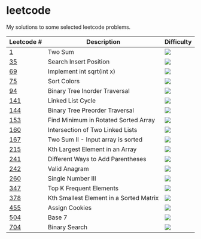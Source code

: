 # leetcode

My solutions to some selected leetcode problems.


| Leetcode #    | Description   | Difficulty |
| ------------- | ------------- | ------------- |
|[1](https://github.com/ffflora/leetcode/blob/master/1.md)| Two Sum | ![](https://img.shields.io/badge/-esay-green)|
| [35](https://github.com/ffflora/leetcode/blob/master/35.md)           | Search Insert Position| ![](https://img.shields.io/badge/-esay-green)|
| [69](https://github.com/ffflora/leetcode/blob/master/69.md)           | Implement int sqrt(int x) | ![](https://img.shields.io/badge/-esay-green)|
| [75](https://github.com/ffflora/leetcode/blob/master/75.md)           | Sort Colors | ![](https://img.shields.io/badge/-medium-yellow) |
| [94](https://github.com/ffflora/leetcode/blob/master/94.md)           | Binary Tree Inorder Traversal | ![](https://img.shields.io/badge/-medium-yellow) |
| [141](https://github.com/ffflora/leetcode/blob/master/141.md)           | Linked List Cycle | ![](https://img.shields.io/badge/-esay-green) |
| [144](https://github.com/ffflora/leetcode/blob/master/144.md)           | Binary Tree Preorder Traversal | ![](https://img.shields.io/badge/-medium-yellow) |
| [153](https://github.com/ffflora/leetcode/blob/master/153.md)           |Find Minimum in Rotated Sorted Array | ![](https://img.shields.io/badge/-medium-yellow) |
| [160](https://github.com/ffflora/leetcode/blob/master/160.md)           | Intersection of Two Linked Lists | ![](https://img.shields.io/badge/-esay-green) |
| [167](https://github.com/ffflora/leetcode/blob/master/167.md)           | Two Sum II - Input array is sorted | ![](https://img.shields.io/badge/-esay-green)|
| [215](https://github.com/ffflora/leetcode/blob/master/215.md)           | Kth Largest Element in an Array | ![](https://img.shields.io/badge/-medium-yellow)  |
| [241](https://github.com/ffflora/leetcode/blob/master/241.md)           | Different Ways to Add Parentheses | ![](https://img.shields.io/badge/-medium-yellow)  |
| [242](https://github.com/ffflora/leetcode/blob/master/242.md)           | Valid Anagram| ![](https://img.shields.io/badge/-esay-green)  |
| [260](https://github.com/ffflora/leetcode/blob/master/260.md)           | Single Number III | ![](https://img.shields.io/badge/-medium-yellow)  |
| [347](https://github.com/ffflora/leetcode/blob/master/347.md)           | Top K Frequent Elements | ![](https://img.shields.io/badge/-medium-yellow)  |
| [378](https://github.com/ffflora/leetcode/blob/master/378.md)           | Kth Smallest Element in a Sorted Matrix | ![](https://img.shields.io/badge/-medium-yellow)  |
| [455](https://github.com/ffflora/leetcode/blob/master/455.md)           | Assign Cookies | ![](https://img.shields.io/badge/-esay-green) |
| [504](https://github.com/ffflora/leetcode/blob/master/504.md) | Base 7 | ![](https://img.shields.io/badge/-esay-green) |
| [704](https://github.com/ffflora/leetcode/blob/master/704.md) |Binary Search | ![](https://img.shields.io/badge/-esay-green) |


